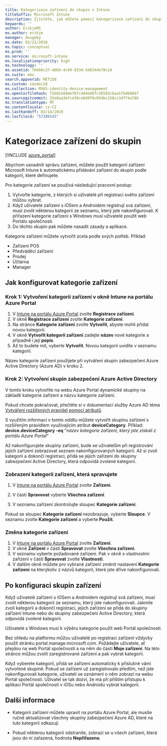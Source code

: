```yaml
---
title: Kategorizace zařízení do skupin v Intune
titleSuffix: Microsoft Intune
description: Zjistěte, jak můžete pomocí kategorizace zařízení do skupin zajistit snadnější správu.
keywords: ''
author: ErikjeMS
ms.author: erikje
manager: dougeby
ms.date: 02/22/2018
ms.topic: conceptual
ms.prod: ''
ms.service: microsoft-intune
ms.localizationpriority: high
ms.technology: ''
ms.assetid: 7b668c37-40b9-4c69-8334-5d8344e78c24
ms.suite: ems
search.appverid: MET150
ms.custom: seodec18
ms.collection: M365-identity-device-management
ms.openlocfilehash: f2b02e840e787cd44e087c38503cbaa1fb4b084f
ms.sourcegitcommit: 25e6aa3bfce58ce8d9f8c054bc338cc3dff4a78b
ms.translationtype: MT
ms.contentlocale: cs-CZ
ms.lasthandoff: 03/14/2019
ms.locfileid: "57389145"
---
```

# <a name="categorize-devices-into-groups"></a>Kategorizace zařízení do skupin

[!INCLUDE [azure_portal](./includes/azure_portal.md)]

Abychom usnadnili správu zařízení, můžete použít kategorií zařízení Microsoft Intune k automatickému přidávání zařízení do skupin podle kategorií, které definujete.

Pro kategorie zařízení se používá následující pracovní postup:
1. Vytvořte kategorie, z kterých si uživatelé při registraci svého zařízení můžou vybrat.
2. Když uživatelé zařízení s iOSem a Androidem registrují svá zařízení, musí zvolit některou kategorii ze seznamu, který jste nakonfigurovali. K přiřazení kategorie zařízení s Windows musí uživatelé použít web Portálu společnosti.
3. Do těchto skupin pak můžete nasadit zásady a aplikace.

Kategorie zařízení můžete vytvořit zcela podle svých potřeb. Příklad:
- Zařízení POS
- Předváděcí zařízení
- Prodej
- Účtárna
- Manager

## <a name="how-to-configure-device-categories"></a>Jak konfigurovat kategorie zařízení

### <a name="step-1-create-device-categories-on-the-intune-blade-of-the-azure-portal"></a>Krok 1: Vytvoření kategorií zařízení v okně Intune na portálu Azure Portal
1. V [Intune na portálu Azure Portal](https://aka.ms/intuneportal) zvolte **Registrace zařízení**.
2. V okně **Registrace zařízení** zvolte **Kategorie zařízení**.
3. Na stránce **Kategorie zařízení** zvolte **Vytvořit**, abyste mohli přidat novou kategorii.
4. V okně **Vytvořit kategorii zařízení** zadejte **název** nové kategorie a případně i její **popis**.
5. Až to budete mít, vyberte **Vytvořit**. Novou kategorii uvidíte v seznamu kategorií.

Název kategorie zařízení použijete při vytváření skupin zabezpečení Azure Active Directory (Azure AD) v kroku 2.

### <a name="step-2-create-azure-active-directory-security-groups"></a>Krok 2: Vytvoření skupin zabezpečení Azure Active Directory
V tomto kroku vytvoříte na webu Azure Portal dynamické skupiny na základě kategorie zařízení a názvu kategorie zařízení.

Pokud chcete pokračovat, přečtěte si v dokumentaci služby Azure AD téma [Vytváření rozšířených pravidel pomocí atributů](https://azure.microsoft.com/documentation/articles/active-directory-accessmanagement-groups-with-advanced-rules/#using-attributes-to-create-rules-for-device-objects).

S využitím informací v tomto oddílu můžete vytvořit skupinu zařízení s rozšířeným pravidlem využívajícím atribut **deviceCategory**. Příklad: **device.deviceCategory -eq** "*název kategorie zařízení, který jste získali z portálu Azure Portal*"

Až nakonfigurujete skupiny zařízení, bude se uživatelům při registrování jejich zařízení zobrazovat seznam nakonfigurovaných kategorií. Až si zvolí kategorii a dokončí registraci, přidá se jejich zařízení do skupiny zabezpečení Active Directory, která odpovídá zvolené kategorii.

### <a name="view-the-categories-of-devices-that-you-manage"></a>Zobrazení kategorií zařízení, která spravujete

1.  V [Intune na portálu Azure Portal](https://aka.ms/intuneportal) zvolte **Zařízení**.

2.  V části **Spravovat** vyberte **Všechna zařízení**.

3.  V seznamu zařízení zkontrolujte sloupec **Kategorie zařízení**.

Pokud se sloupec **Kategorie zařízení** nezobrazuje, vyberte **Sloupce**. V seznamu zvolte **Kategorie zařízení** a vyberte **Použít**.

### <a name="change-the-category-of-a-device"></a>Změna kategorie zařízení

1. V [Intune na portálu Azure Portal](https://aka.ms/intuneportal) zvolte **Zařízení**.
2. V okně **Zařízení** v části **Spravovat** zvolte **Všechna zařízení**.
3. V seznamu vyberte požadované zařízení. Pak v okně s vlastnostmi zařízení v části **Spravovat** zvolte **Vlastnosti**.
4. V dalším okně můžete pro vybrané zařízení změnit nastavení **Kategorie zařízení** na kterýkoliv z názvů kategorií, které jste dříve nakonfigurovali.

## <a name="after-you-configure-device-groups"></a>Po konfiguraci skupin zařízení

Když uživatelé zařízení s iOSem a Androidem registrují svá zařízení, musí zvolit některou kategorii ze seznamu, který jste nakonfigurovali. Jakmile zvolí kategorii a dokončí registraci, jejich zařízení se přidá do skupiny zařízení Intune nebo do skupiny zabezpečení Active Directory, která odpovídá zvolené kategorii.

Uživatelé s Windows musí k výběru kategorie použít web Portál společnosti.

Bez ohledu na platformu můžou uživatelé po registraci zařízení vždycky použít stránku portal.manage.microsoft.com. Požádejte uživatele, ať přejdou na web Portál společnosti a na něm do části **Moje zařízení**. Na této stránce můžou zvolit zaregistrované zařízení a pak vybrat kategorii.

Když vyberete kategorii, přidá se zařízení automaticky k příslušné vámi vytvořené skupině. Pokud se zařízení už zaregistrovalo předtím, než jste nakonfigurovali kategorie, uživateli se oznámení o něm zobrazí na webu Portál společnosti. Uživatel se tak dozví, že má při příštím přístupu k aplikaci Portál společnosti v iOSu nebo Androidu vybrat kategorii.

## <a name="further-information"></a>Další informace
- Kategorii zařízení můžete upravit na portálu Azure Portal, ale musíte ručně aktualizovat všechny skupiny zabezpečení Azure AD, které na tuto kategorii odkazují.

- Pokud některou kategorii odstraníte, zobrazí se u všech zařízení, která jsou do ní zařazená, hodnota **Nepřiřazeno**.

